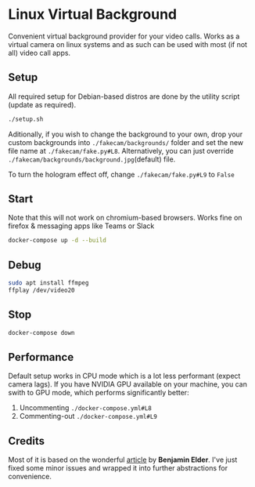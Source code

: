 # Linux Virtual Background
Convenient virtual background provider for your video calls. Works as a virtual camera
on linux systems and as such can be used with most (if not all) video call apps.

## Setup
All required setup for Debian-based distros are done 
by the utility script (update as required).
```bash
./setup.sh
```

Aditionally, if you wish to change the background to your own, 
drop your custom backgrounds into `./fakecam/backgrounds/` folder 
and set the new file name at `./fakecam/fake.py#L8`.
Alternatively, you can just override `./fakecam/backgrounds/background.jpg`(default) file.

To turn the hologram effect off, change `./fakecam/fake.py#L9` to `False`

## Start
Note that this will not work on chromium-based browsers. Works fine on firefox & messaging apps like Teams or Slack
```bash
docker-compose up -d --build
```

## Debug
```bash
sudo apt install ffmpeg
ffplay /dev/video20
```

## Stop
```bash
docker-compose down
```

## Performance
Default setup works in CPU mode which is a lot less performant (expect camera lags).
If you have NVIDIA GPU available on your machine, 
you can swith to GPU mode, which performs significantly better:
1. Uncommenting `./docker-compose.yml#L8`
2. Commenting-out `./docker-compose.yml#L9`

## Credits
Most of it is based on the wonderful [article](https://elder.dev/posts/open-source-virtual-background/)
by **Benjamin Elder**. I've just fixed some minor issues and wrapped it into further
abstractions for convenience.
